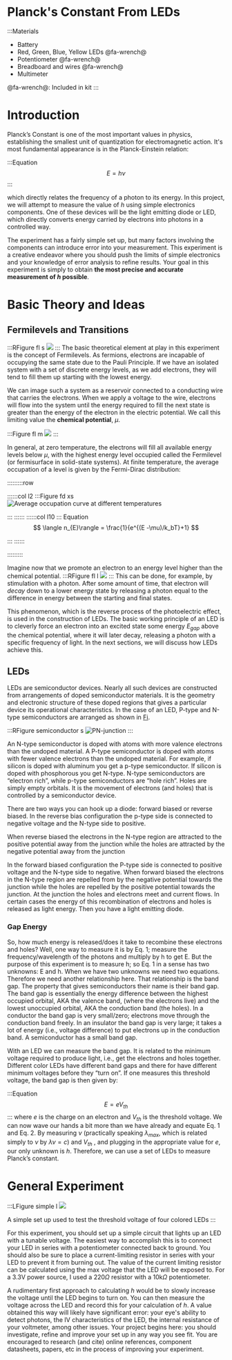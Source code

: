 # Planck's Constant From LEDs
:::Materials
 - Battery
 - Red, Green, Blue, Yellow LEDs  @fa-wrench@
 - Potentiometer  @fa-wrench@
 - Breadboard and wires  @fa-wrench@
 - Multimeter

  @fa-wrench@: Included in kit
:::

# Introduction
Planck’s Constant is one of the most important values in physics, establishing the smallest unit of quantization for electromagnetic action. It's most fundamental appearance is in the Planck-Einstein relation:

:::Equation
$$
E = h \nu
$$
:::

which directly relates the frequency of a photon to its energy. In this project, we will attempt to measure the value of $h$ using simple electronics components. One of these devices will be the light emitting diode or LED, which directly converts energy carried by electrons into photons in a controlled way. 


The experiment has a fairly simple set up, but many factors involving the components can introduce error into your measurement. This experiment is a creative endeavor where you should push the limits of simple electronics and your knowledge of error analysis to refine results. Your goal in this experiment is simply to obtain **the most precise and accurate measurement of $h$ possible**.

# Basic Theory and Ideas

## Fermilevels and Transitions


:::RFigure fl s
![](../imgs/planck/fermilevels.png)
:::
The basic theoretical element at play in this experiment is the concept of Fermilevels. As fermions, electrons are incapable of occupying the same state due to the Pauli Principle. If we have an isolated system with a set of discrete energy levels, as we add electrons, they will tend to fill them up starting with the lowest energy. 


We can image such a system as a reservoir connected to a conducting wire that carries the electrons. When we apply a voltage to the wire, electrons will flow into the system until the energy required to fill the next state is greater than the energy of the electron in the electric potential. We call this limiting value the **chemical potential**, $\mu$.

:::Figure fl m
![](../imgs/planck/fermilevelsfill.png)
:::

In general, at zero temperature, the electrons will fill all available energy levels below $\mu$, with the highest energy level occupied called the Fermilevel (or fermisurface in solid-state systems). At finite temperature, the average occupation of a level is given by the Fermi-Dirac distribution:

:::::::::row

::::::col l2
:::Figure fd xs
![
Average occupation curve at different temperatures](../imgs/planck/FD.png)

:::
::::::
::::::col l10
::: Equation 
$$
\langle n_{E}\rangle = \frac{1}{e^{(E -\mu)/k_bT}+1}
$$

:::
::::::


:::::::::




Imagine now that we promote an electron to an energy level higher than the chemical potential.
:::RFigure fl l
![](../imgs/planck/decay.png)
::: 
This can be done, for example, by stimulation with a photon. After some amount of time, that electron will *decay* down to a lower energy state by releasing a photon equal to the difference in energy between the starting and final states.

This phenomenon, which is the reverse process of the photoelectric effect, is used in the construction of LEDs. The basic working principle of an LED is to cleverly force an electron into an excited state some energy $E_{gap}$ above the chemical potential, where it will later decay, releasing a photon with a specific frequency of light. In the next sections, we will discuss how LEDs achieve this. 



## LEDs
LEDs are semiconductor devices. Nearly all such devices are constructed from arrangements of doped semiconductor materials. It is the geometry and electronic structure of these doped regions that gives a particular device its operational characteristics. In the case of an LED, P-type and N-type semiconductors are arranged as shown in [Fi](#Fi-semiconductor).

:::RFigure semiconductor s
![PN-junction](../imgs/planck/semiconductor.png)
:::

An N-type semiconductor is doped with atoms with more valence electrons than the undoped material. A P-type semiconductor is doped with atoms with fewer valence electrons than the undoped material. For example, if silicon is doped with aluminum you
get a p-type semiconductor. If silicon is doped with phosphorous you get N-type. N-type semiconductors are “electron rich”, while p-type semiconductors are “hole rich”. Holes are simply empty orbitals. It is the movement of electrons (and holes) that is controlled by a semiconductor device.


There are two ways you can hook up a diode: forward biased or reverse biased. In the reverse bias configuration the p-type side is connected to negative voltage and the N-type side to positive.

When reverse biased the electrons in the N-type region are attracted to the positive potential away from the junction while the holes are attracted by the negative potential away from the junction

In the forward biased configuration the P-type side is connected to positive voltage and the N-type side to negative. When forward biased the electrons in the N-type region are repelled from by the negative potential towards the junction while the holes are repelled by the positive potential towards the junction. At the junction the holes and electrons meet and current flows. In certain cases the energy of this recombination of electrons and holes is released as light energy. Then you have a light emitting diode.

### Gap Energy

So, how much energy is released/does it take to recombine these electrons and holes? Well, one way to measure it is by Eq. 1; measure the frequency/wavelength of the photons and multiply by h to get E. But the purpose of this experiment is to measure h; so Eq. 1 in a sense has two unknowns: E and h.
When we have two unknowns we need two equations. Therefore we need another relationship here. That relationship is the band gap. The property that gives semiconductors their name is their band gap. The band gap is essentially the energy difference between the highest occupied orbital, AKA the valence band, (where the electrons live) and the lowest unoccupied orbital, AKA the conduction band (the holes). In a conductor the band gap is very small/zero; electrons move through the conduction band freely. In an insulator the band gap is very large; it takes a lot of energy (i.e., voltage difference) to put electrons up in the conduction band. A semiconductor has a small band gap.

With an LED we can measure the band gap. It is related to the minimum voltage required to
produce light, i.e., get the electrons and holes together. Different color LEDs have different band
gaps and there for have different minimum voltages before they “turn on”. If one measures this
threshold voltage, the band gap is then given by:

:::Equation
$$
E = e  V_{th} 
$$
:::
where $e$ is the charge on an electron and $V_{th}$ is the threshold voltage. We can now wave our hands a bit more than we have already and equate Eq. 1 and Eq. 2. By measuring $\nu$ (practically speaking $\lambda_{max}$, which is related simply to $\nu$ by $\lambda\nu = c$) and $V_{th}$ , and plugging in the appropriate value for $e$, our only unknown is $h$. Therefore, we can use a set of LEDs to measure Planck’s constant.


# General Experiment

:::LFigure simple l
![](../imgs/planck/SimpleSetup.jpg)

A simple set up used to test the threshold voltage of four colored LEDs
:::

For this experiment, you should set up a simple circuit that lights up an LED with a tunable voltage. The easiest way to accomplish this is to connect your LED in series with a potentiometer connected back to ground. You should also be sure to place a current-limiting resistor in series with your LED to prevent it from burning out. The value of the current limiting resistor can be calculated using the max voltage that the LED will be exposed to. For a 3.3V power source, I used a $220 \Omega$  resistor with a $10$k$\Omega$ potentiometer. 


A rudimentary first approach to calculating $h$ would be to slowly increase the voltage until the LED begins to turn on. You can then measure the voltage across the LED and record this for your calculation of $h$. A value obtained this way will likely have significant error: your eye's ability to detect photons, the IV characteristics of the LED, the internal resistance of your voltmeter, among other issues. Your project begins here: you should investigate, refine and improve your set up in any way you see fit. You are encouraged to research (and cite) online references, component datasheets, papers, etc in the process of improving your experiment.  

